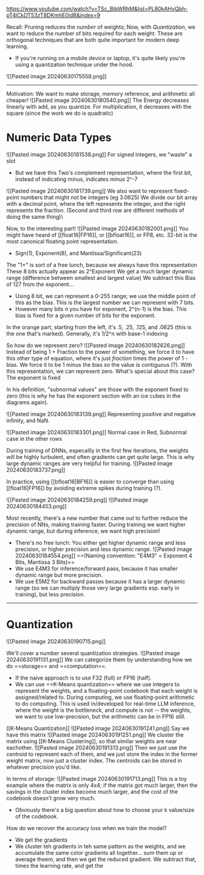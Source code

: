 https://www.youtube.com/watch?v=TSc_BibWRhM&list=PL80kAHvQbh-pT4lCkDT53zT8DKmhE0idB&index=9

Recall: Pruning reduces the *number* of weights; Now, with *Quantization*, we want to reduce the number of bits required for each weight. These are orthogonal techniques that are both quite important for modern deep learning.
- If you're running on a mobile device or laptop, it's quite likely you're using a quantization technique under the hood.

![[Pasted image 20240630175558.png]]

----


Motivation: We want to make storage, memory reference, and arithmetic all cheaper!
![[Pasted image 20240630180540.png]]
The Energy decreases linearly with add, as you quantize.
For multiplication, it decreases with the square (since the work we do is quadratic)


# Numeric Data Types

![[Pasted image 20240630181538.png]]
For signed integers, we "waste" a slot
- But we have this Two's complement representation, where the first bit, instead of indicating minus, indicates *minus* 2^-7

![[Pasted image 20240630181739.png]]
We also want to represent fixed-point numbers that might not be integers (eg 3.0625)
We divide our bit array with a decimal point, where the left represents the integer, and the right represents the fraction.
(Second and third row are different methods of doing the same thing)\

Now, to the interesting part!
![[Pasted image 20240630182001.png]]
You might have heard of [[float16|FP16]], or [[bfloat16]], or FP8, etc.
32-bit is the most canonical floating point representation.
- Sign(1), Exponent(8), and Mantissa/Significant(23)

The "1+" is sort of a free lunch, because we always have this representation
These 8 bits actually appear as 2^Exponent
We get a much larger dynamic range (difference between smallest and largest value)
We subtract this Bias of 127 from the exponent...
- Using 8 bit, we can represent a 0-255 range; we use the middle point of this as the bias. This is the largest number we can represent with 7 bits.
- However many bits n you have for exponent, 2^(n-1) is the bias. This bias is fixed for a given number of bits for the exponent.

In the orange part, starting from the left, it's .5, .25, .125, and .0625 (this is the one that's marked). Generally, it's 1/2^n with base-1 indexing

So how do we represent zero? 
![[Pasted image 20240630182626.png]]
Instead of being 1 + Fraction to the power of something, we force it to have this other type of equation, where it's just *fraction* times the power of 1 - bias. We force it to be 1 minus the bias so the value is contiguous (?). With this representation, we can represent zero.
What's special about this case? The exponent is fixed

In his definition, "subnormal values" are those with the exponent fixed to zero (this is why he has the exponent section with an ice cubes in the diagrams again).

![[Pasted image 20240630183139.png]]
Representing positive and negative infinity, and NaN.

![[Pasted image 20240630183301.png]]
Normal case in Red, Subnormal case in the other rows


During training of DNNs, especailly in the first few iterations, the weights will be highly turbulent, and often gradients can get quite large. This is why large dynamic ranges are very helpful for training.
![[Pasted image 20240630183737.png]]

In practice, using [[bfloat16|BF16]] is easier to converge than using [[float16|FP16]] by avoiding extreme spikes during training (?).

![[Pasted image 20240630184259.png]]
![[Pasted image 20240630184453.png]]

Most recently, there's a new number that came out to further reduce the precision of NNs, making training faster.
During training we want higher dynamic range, but during inference, we want high precision!
- There's no free lunch: You either get higher dynamic range and less precision, or higher precision and less dynamic range.
![[Pasted image 20240630184554.png]]
==(Naming convention: "E4M3" = Exponent 4 Bits, Mantissa 3 Bits)==
- We use E4M3 for inference/forward pass, because it has smaller dynamic range but more precision.
- We use E5M2 for backward passes because it has a larger dynamic range (so we can multiply those very large gradients esp. early in training), but less precision.

---

# Quantization

![[Pasted image 20240630190715.png]]


We'll cover a number several quantization strategies.
![[Pasted image 20240630191131.png]]
We can categorize them by understanding how we do ==storage== and ==computation==.
- If the naive approach is to use F32 (full) or FP16 (half).
- We can use ==K-Means quantization== where we use integers to represent the weights, and a floating-point codebook that each weight is assigned/related to. During computing, we use floating-point arithmetic to do computing. This is used in/developed for real-time LLM inference, where the weight is the bottleneck, and compute is not -- the weights, we want to use low-precision, but the arithmetic can be in FP16 still.


[[K-Means Quantization]]
![[Pasted image 20240630191241.png]]
Say we have this matrix
![[Pasted image 20240630191251.png]]
We cluster the matrix using [[K-Means Clustering]], so that similar weights are near eachother.
![[Pasted image 20240630191313.png]]
Then we just use the centroid to represent each of them, and we just store the index in the former weight matrix, now just a cluster index. The centroids can be stored in whatever precision you'd like.

In terms of storage:
![[Pasted image 20240630191713.png]]
This is a toy example where the matrix is only 4x4; if the matrix got much larger, then the savings in the cluster index become much larger, and the cost of the codebook doesn't grow very much.
- Obviously there's a big question about how to choose your k value/size of the codebook.

How do we recover the accuracy loss when we train the model?
- We get the gradients
- We cluster teh gradients in teh same pattern as the weights, and we accumulate the same color gradients all together... sum them up or average theem, and then we get the reduced gradient. We subtract that, times the learning rate, and get the 








